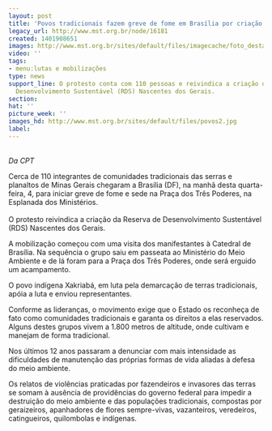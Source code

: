 ```yaml
---
layout: post
title: 'Povos tradicionais fazem greve de fome em Brasília por criação de reserva '
legacy_url: http://www.mst.org.br/node/16181
created: 1401908651
images: http://www.mst.org.br/sites/default/files/imagecache/foto_destaque/povos2.jpg
video: ''
tags:
- menu:lutas e mobilizações
type: news
support_line: O protesto conta com 110 pessoas e reivindica a criação da Reserva de
  Desenvolvimento Sustentável (RDS) Nascentes dos Gerais.
section: 
hat: ''
picture_week: ''
images_hd: http://www.mst.org.br/sites/default/files/povos2.jpg
label: 
---
```

<p class="MsoNormal"><em><br>Da&nbsp;CPT</em></p> <p class="MsoNormal">Cerca de 110 integrantes de comunidades tradicionais das serras e planaltos de Minas Gerais chegaram a Brasília (DF), na manhã desta quarta-feira, 4, para iniciar greve de fome e sede na Praça dos Três Poderes, na Esplanada dos Ministérios. <br><br>O protesto reivindica a criação da Reserva de Desenvolvimento Sustentável (RDS) Nascentes dos Gerais.</p> <p class="MsoNormal">A mobilização começou com uma visita dos manifestantes à Catedral de Brasília. Na sequência o grupo saiu em passeata ao Ministério do Meio Ambiente e de lá foram para a Praça dos Três Poderes, onde será erguido um acampamento.</p><p class="MsoNormal">O povo indígena Xakriabá, em luta pela demarcação de terras tradicionais, apóia a luta e enviou representantes.&nbsp;</p> <p class="MsoNormal">Conforme as lideranças, o movimento exige que o Estado os reconheça de fato como comunidades tradicionais e garanta os direitos a elas reservados. Alguns destes grupos vivem a 1.800 metros de altitude, onde cultivam e manejam de forma tradicional.</p><p class="MsoNormal">Nos últimos 12 anos passaram a denunciar com mais intensidade as dificuldades de manutenção das próprias formas de vida aliadas à defesa do meio ambiente.<span style="mso-spacerun: yes;">&nbsp;&nbsp;&nbsp; </span></p> <p class="MsoNormal">Os relatos de violências praticadas por fazendeiros e invasores das terras se somam à ausência de providências do governo federal para impedir a destruição do meio ambiente e das populações tradicionais, compostas por geraizeiros, apanhadores de flores sempre-vivas, vazanteiros, veredeiros, catingueiros, quilombolas e indígenas.<span style="mso-spacerun: yes;">&nbsp;&nbsp;&nbsp; <br><br><br></span></p>
